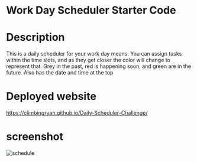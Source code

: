 # Work Day Scheduler Starter Code

# Description
This is a daily scheduler for your work day means. You can assign tasks within the time slots, and as they get closer the color will change to represent that. Grey in the past, red is happening soon, and green are in the future. Also has the date and time at the top

# Deployed website
https://climbingryan.github.io/Daily-Scheduler-Challenge/

# screenshot
![schedule](https://user-images.githubusercontent.com/15613846/97120290-efb5fa00-16e3-11eb-98e2-c5f9cdb9a435.JPG)

